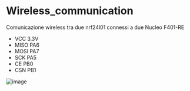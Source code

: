 # Wireless_communication
Comunicazione wireless tra due nrf24l01 connessi a due Nucleo F401-RE

 * VCC  3.3V
 * MISO PA6
 * MOSI PA7
 * SCK  PA5
 * CE   PB0
 * CSN  PB1

![image](https://user-images.githubusercontent.com/85572398/205714133-96ed2589-9a6d-48c4-b708-07be834c80ef.png)
